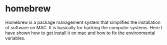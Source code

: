 # homebrew
Homebrew is a package management system that simplifies the installation of software on MAC. It is basically for hacking the computer systems. Here I have shown how to get install it on mac and how to fix the environmental variables. 
